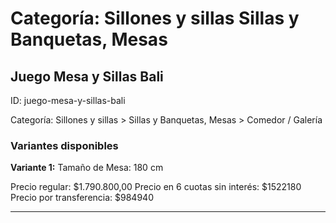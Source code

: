 # Categoría: Sillones y sillas Sillas y Banquetas, Mesas

## Juego Mesa y Sillas Bali

ID: juego-mesa-y-sillas-bali

Categoría: Sillones y sillas > Sillas y Banquetas, Mesas > Comedor / Galería

### Variantes disponibles

**Variante 1:** Tamaño de Mesa: 180 cm

Precio regular: $1.790.800,00
Precio en 6 cuotas sin interés: $1522180
Precio por transferencia: $984940


---

